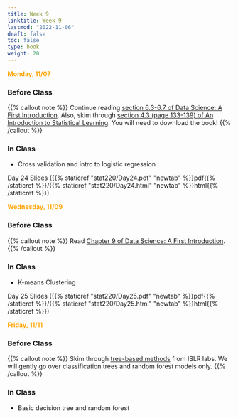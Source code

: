 ```yaml
---
title: Week 9
linktitle: Week 9
lastmod: "2022-11-06"
draft: false  
toc: false  
type: book  
weight: 20
---
```



<span style="color:orange">**Monday, 11/07**</span>

### Before Class

{{% callout note %}}
Continue reading  [section 6.3-6.7 of Data Science: A First Introduction](https://datasciencebook.ca/classification2.html#evaluating-accuracy). Also, skim through [section 4.3 (page 133-139) of An Introduction to Statistical Learning](https://www.statlearning.com/). You will need to download the book!
{{% /callout %}}

### In Class

- Cross validation and intro to logistic regression


Day 24 Slides ({{% staticref "stat220/Day24.pdf" "newtab" %}}pdf{{% /staticref %}}/{{% staticref "stat220/Day24.html" "newtab" %}}html{{% /staticref %}}) 


<span style="color:orange">**Wednesday, 11/09**</span>

### Before Class

{{% callout note %}}
Read [Chapter 9 of Data Science: A First Introduction](https://datasciencebook.ca/clustering.html). 
{{% /callout %}}

### In Class

- K-means Clustering


Day 25 Slides ({{% staticref "stat220/Day25.pdf" "newtab" %}}pdf{{% /staticref %}}/{{% staticref "stat220/Day25.html" "newtab" %}}html{{% /staticref %}}) 



<span style="color:orange">**Friday, 11/11**</span>

### Before Class

{{% callout note %}}
Skim through [tree-based methods](https://emilhvitfeldt.github.io/ISLR-tidymodels-labs/08-tree-based-methods.html) from ISLR labs. We will gently go over classification trees and random forest models only.
{{% /callout %}}


### In Class

- Basic decision tree and random forest


